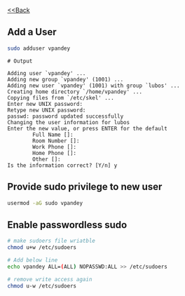 [<<Back](index.md)
## Add a User
```bash
sudo adduser vpandey
```
```
# Output

Adding user `vpandey' ...  
Adding new group `vpandey' (1001) ... 
Adding new user `vpandey' (1001) with group `lubos' ...
Creating home directory `/home/vpandey' ...
Copying files from `/etc/skel' ...
Enter new UNIX password: 
Retype new UNIX password: 
passwd: password updated successfully
Changing the user information for lubos
Enter the new value, or press ENTER for the default
        Full Name []: 
        Room Number []: 
        Work Phone []: 
        Home Phone []: 
        Other []: 
Is the information correct? [Y/n] y

```

## Provide sudo privilege to new user
```bash
usermod -aG sudo vpandey
```

## Enable passwordless sudo
```bash
# make sudoers file wriatble
chmod u+w /etc/sudoers

# Add below line
echo vpandey ALL=(ALL) NOPASSWD:ALL >> /etc/sudoers

# remove write access again
chmod u-w /etc/sudoers
```
